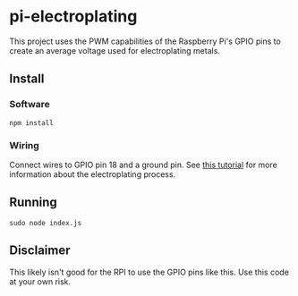 # pi-electroplating

This project uses the PWM capabilities of the Raspberry Pi's GPIO pins to create an average voltage used for electroplating metals.

## Install
### Software
```npm install```
### Wiring
Connect wires to GPIO pin 18 and a ground pin. See [this tutorial](https://www.instructables.com/id/Clean-and-Simple-Electroplating/) for more information about the electroplating process.

## Running
```sudo node index.js```

## Disclaimer
This likely isn't good for the RPI to use the GPIO pins like this. Use this code at your own risk.